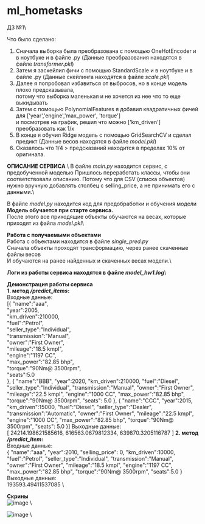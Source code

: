 # ml_hometasks
ДЗ №1\

Что было сделано:
1. Сначала выборка была преобразована с помощью OneHotEncoder и в ноутбуке и в файле .py (Данные преобразования находятся в файле *transformer.pkl*)
2. Затем я заскейлил фичи с помощью StandardScale и в ноутбуке и в файле .py (Данные скейлинга находятся в файле *scale.pkl*) 
3. Далее я попробовал избавиться от выбросов, но в конце модель плохо предсказывала,\
потому что выборка маленькая и не хочется из нее что то еще выкидывать
4. Затем с помощью PolynomialFeatures я добавил квадратичных фичей для ['year','engine','max_power', 'torque']\
и посмотрев на график, решил что можно ['km_driven'] преобразовать как 1/х
5. В конце я обучил Ridge модель с помощью GridSearchCV и сделал предикт (Данные весов находятся в файле *model.pkl*) 
6. Оказалось что 1/4 > предсказаний находится в пределах 10% от оригинала.

**ОПИСАНИЕ СЕРВИСА** \\
В файле *main.py* находится сервис, с предобученной моделью
Пришлось переработать классы, чтобы они соответствовали описанию. Потому что для CSV (списка объектов)\
нужно вручную добавлять столбец с selling_price, а не принимать его с данными.\

В файле *model.py* находится код для предобработки и обучения модели\
**Модель обучается при старте сервиса.**\
После этого все приходящие объекты обучаются на весах, которые приходят из файла *model.pkl*\

**Работа с получаемыми объектами**\
Работа с объектами находится в файле *single_pred.py*\
Сначала объекты проходят трансформацию, через ранее скаченные файлы весов\
И обучаются на ранее найденных и скаченных весах модели.\

**Логи из работы сервиса находятся в файле *model_hw1.log***\

**Демонстрация работы сервиса**\
**1. метод */predict_items*:**\
Входные данные:\
[{
    "name":"aaa",\
    "year":2005,\
    "km_driven":210000,\
    "fuel":"Petrol",\
    "seller_type":"Individual",\
    "transmission":"Manual",\
    "owner":"First Owner",\
    "mileage":"18.5 kmpl",\
    "engine":"1197 CC",\
    "max_power":"82.85 bhp",\
    "torque":"90Nm@ 3500rpm",\
    "seats":5.0\
},
{
    "name":"BBB", 
    "year":2020, 
    "km_driven":210000, 
    "fuel":"Diesel", 
    "seller_type":"Individual", 
    "transmission":"Manual", 
    "owner":"First Owner", 
    "mileage":"22.5 kmpl",
    "engine":"1000 CC", 
    "max_power":"82.85 bhp", 
    "torque":"90Nm@ 3500rpm",
    "seats": 5.0
},
{
    "name":"CCC", 
    "year":2015, 
    "km_driven":15000, 
    "fuel":"Diesel", 
    "seller_type":"Dealer", 
    "transmission":"Automatic", 
    "owner":"First Owner", 
    "mileage":"22.5 kmpl",
    "engine":"1000 CC", 
    "max_power":"82.85 bhp", 
    "torque":"90Nm@ 3500rpm",
    "seats": 5.0
}]
Выходные данные: \
[
    24214.198621585616,
    616563.0679812334,
    639870.3205116787
]
**2. метод */predict_item*:** \
Входные данные: \
{
    "name":"aaa", 
    "year":2010, 
    "selling_price": 0,
    "km_driven":10000, 
    "fuel":"Petrol", 
    "seller_type":"Individual", 
    "transmission":"Manual", 
    "owner":"First Owner", 
    "mileage":"18.5 kmpl",
    "engine":"1197 CC", 
    "max_power":"82.85 bhp", 
    "torque":"90Nm@ 3500rpm",
    "seats":5.0
}
Выходные данные: \
193593.49411537085 \

**Скрины** \
![image](https://github.com/Paral1ax/ml_hometasks/assets/71229854/f53b7cc3-f47a-4433-9a15-32ca28514459) \

![image](https://github.com/Paral1ax/ml_hometasks/assets/71229854/03f238cc-1bd2-419b-9ce4-520add4699a2) \


